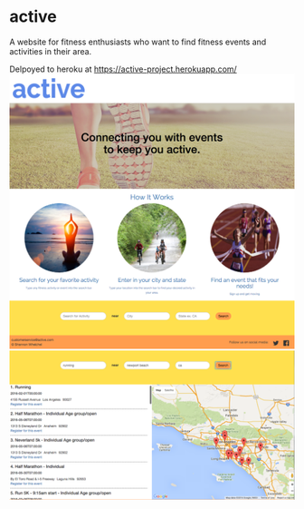 # active
A website for fitness enthusiasts who want to find fitness events and activities in their area.

Delpoyed to heroku at https://active-project.herokuapp.com/
<img src="public/images/screenshot1.png">
<img src="public/images/screenshot2.png">

